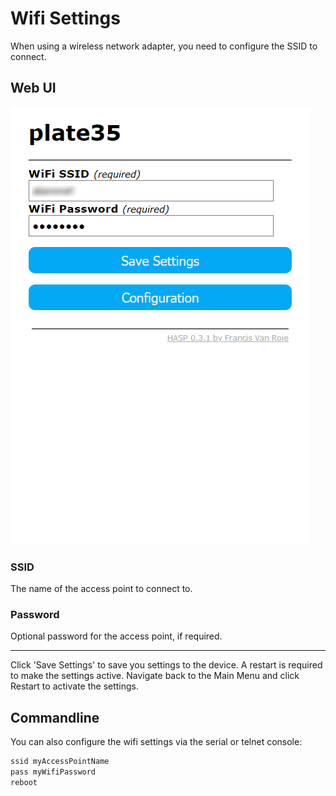 # Wifi Settings

When using a wireless network adapter, you need to configure the SSID to connect.

## Web UI

![WiFi Settings](../assets/images/settings/wifi_settings.png "WiFi Settings")

### SSID

The name of the access point to connect to.

### Password

Optional password for the access point, if required.

---

Click 'Save Settings' to save you settings to the device. A restart is required to make the settings active. Navigate back to the Main Menu and click Restart to activate the settings.


## Commandline

You can also configure the wifi settings via the serial or telnet console:

```bash
ssid myAccessPointName
pass myWifiPassword
reboot
```